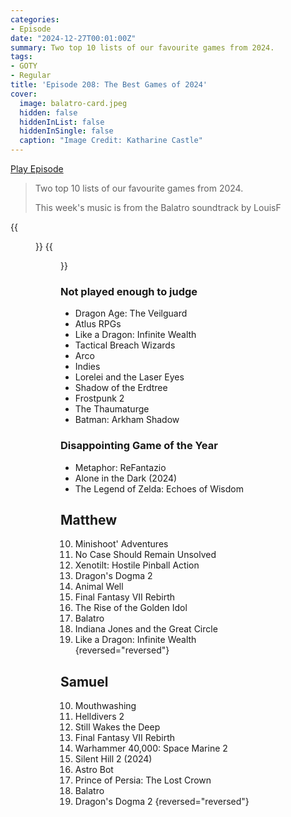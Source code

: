 ```yaml
---
categories:
- Episode
date: "2024-12-27T00:01:00Z"
summary: Two top 10 lists of our favourite games from 2024.
tags:
- GOTY
- Regular
title: 'Episode 208: The Best Games of 2024'
cover: 
  image: balatro-card.jpeg
  hidden: false
  hiddenInList: false
  hiddenInSingle: false
  caption: "Image Credit: Katharine Castle"
---
```


[Play Episode](https://www.patreon.com/posts/episode-208-best-118282831)
> Two top 10 lists of our favourite games from 2024.
>
> This week's music is from the Balatro soundtrack by LouisF

{{<figure 
    src="/assets/images/castle-alarmo-1.jpeg" 
    alt="Castle Alarmo">}}
{{<figure 
    src="/assets/images/castle-alarmo-2.jpeg" 
    alt="Castle Alarmo">}}

### Not played enough to judge
- Dragon Age: The Veilguard
- Atlus RPGs
- Like a Dragon: Infinite Wealth
- Tactical Breach Wizards
- Arco
- Indies
- Lorelei and the Laser Eyes
- Shadow of the Erdtree
- Frostpunk 2
- The Thaumaturge
- Batman: Arkham Shadow

### Disappointing Game of the Year
- Metaphor: ReFantazio
- Alone in the Dark (2024)
- The Legend of Zelda: Echoes of Wisdom

## Matthew

10. Minishoot' Adventures
9. No Case Should Remain Unsolved
8. Xenotilt: Hostile Pinball Action
7. Dragon's Dogma 2
6. Animal Well
5. Final Fantasy VII Rebirth
4. The Rise of the Golden Idol
3. Balatro
2. Indiana Jones and the Great Circle
1. Like a Dragon: Infinite Wealth
{reversed="reversed"}

## Samuel

10. Mouthwashing
9. Helldivers 2
8. Still Wakes the Deep
7. Final Fantasy VII Rebirth
6. Warhammer 40,000: Space Marine 2
5. Silent Hill 2 (2024)
4. Astro Bot
3. Prince of Persia: The Lost Crown
2. Balatro
1. Dragon's Dogma 2
{reversed="reversed"}
